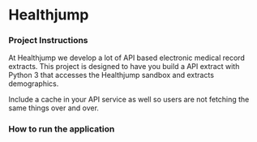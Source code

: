 # Healthjump

### Project Instructions

At Healthjump we develop a lot of API based electronic medical record extracts. This project is designed to have you build a API extract with Python 3 that accesses the Healthjump sandbox and extracts demographics.

Include a cache in your API service as well so users are not fetching the same things over and over.

### How to run the application

